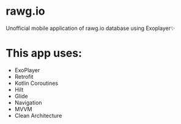 # rawg.io
Unofficial mobile application of rawg.io database using Exoplayer✨
# This app uses:
- ExoPlayer
- Retrofit
- Kotlin Coroutines
- Hilt
- Glide
- Navigation
- MVVM
- Clean Architecture
